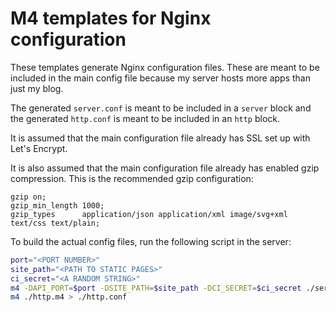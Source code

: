 # M4 templates for Nginx configuration

These templates generate Nginx configuration files. These are meant to be 
included in the main config file because my server hosts more apps than just my
blog.

The generated `server.conf` is meant to be included in a `server` block and the
generated `http.conf` is meant to be included in an `http` block.

It is assumed that the main configuration file already has SSL set up with 
Let's Encrypt.

It is also assumed that the main configuration file already has enabled gzip 
compression. This is the recommended gzip configuration:

```
gzip on;
gzip_min_length 1000;
gzip_types      application/json application/xml image/svg+xml text/css text/plain;
```

To build the actual config files, run the following script in the server:

``` bash
port="<PORT NUMBER>"
site_path="<PATH TO STATIC PAGES>"
ci_secret="<A RANDOM STRING>"
m4 -DAPI_PORT=$port -DSITE_PATH=$site_path -DCI_SECRET=$ci_secret ./server.m4 > ./server.conf
m4 ./http.m4 > ./http.conf
```
